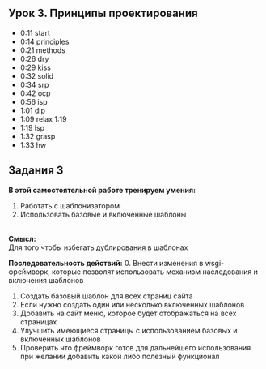 ## Урок 3. Принципы проектирования
* 0:11 start
* 0:14 principles
* 0:21 methods
* 0:26 dry
* 0:29 kiss
* 0:32 solid
* 0:34 srp
* 0:42 ocp
* 0:56 isp
* 1:01 dip
* 1:09 relax 1:19
* 1:19 lsp
* 1:32 grasp
* 1:33 hw

## Задания 3
**В этой самостоятельной работе тренируем умения:**
1. Работать с шаблонизатором
2. Использовать базовые и включенные шаблоны

<br>**Смысл:**
<br>Для того чтобы избегать дублирования в шаблонах

**Последовательность действий:**
0. Внести изменения в wsgi-фреймворк, которые позволят использовать механизм наследования и включения шаблонов
1. Создать базовый шаблон для всех страниц сайта
2. Если нужно создать один или несколько включенных шаблонов
3. Добавить на сайт меню, которое будет отображаться на всех страницах
4. Улучшить имеющиеся страницы с использованием базовых и включенных шаблонов
5. Проверить что фреймворк готов для дальнейшего использования при желании добавить какой либо полезный функционал

[//]: # (## Урок 2. Архитектура python-приложений)
[//]: # (* 0:10 start)
[//]: # (* 0:17 description)
[//]: # (* 0:36 advantages)
[//]: # (* 0:43 principles)
[//]: # (* 0:55 criteria)
[//]: # (* 1:06 erosion)
[//]: # (* 1:09 types)
[//]: # (* 1:10 client-server)
[//]: # (* 1:12 multilayer)
[//]: # (* 1:18 DDD)
[//]: # (* 1:19 SOA)
[//]: # (* 1:22 ESB)
[//]: # (* 1:24 relax 1:34)
[//]: # (* 1:35 wsgi)
[//]: # (* 1:46 hw)
[//]: # (## Задания 2)
[//]: # (**В этой самостоятельной работе тренируем умения:**)
[//]: # (1. Разделять get и post запрос внутри wsgi-фреймворка)
[//]: # (2. Получать и декодировать параметры post запроса)
[//]: # (<br>**Смысл:**)
[//]: # (<br>Чтобы уметь обрабатывать разные типы web-запросов)
[//]: # (**Последовательность действий:**)
[//]: # (0. Добавить в свой wsgi-фреймворк возможность обработки post-запроса)
[//]: # (1. Добавить в свой wsgi-фреймворк возможность получения данных из post запроса)
[//]: # (2. Дополнительно можно добавить возможность получения данных из get запроса)
[//]: # (3. В проект добавить страницу контактов на которой пользователь может отправить нам сообщение &#40;пользователь вводит тему сообщения, его текст, свой email&#41;)
[//]: # (4. После отправки реализовать сохранение сообщения в файл, либо вывести сообщение в терминал &#40;базу данных пока не используем&#41;)
[//]: # (## Урок 1. Паттерны web-представления)
[//]: # (* 0:10 startweb)
[//]: # (* 0:15 description)
[//]: # (* 0:25 mvc)
[//]: # (* 0:34 page controller)
[//]: # (* 0:37 front controller)
[//]: # (* 0:43 wsgi)
[//]: # (* 0:54 ubuntu)
[//]: # (* 0:59 fwsgi)
[//]: # (* 1:01 -2)
[//]: # (* 1:03 -3)
[//]: # (* 1:05 -4)
[//]: # (* 1:07 -5)
[//]: # (* 1:08 -6 routes)
[//]: # (* 1:10 -7)
[//]: # (* 1:11 relax 1:21)
[//]: # (* 1:22 -8 html)
[//]: # (* 1:24 -9 request)
[//]: # (* 1:29 -10 front)
[//]: # (* 1:34 pip install jinja2)
[//]: # (* 1:36 templator)
[//]: # (* 1:40 hw)
[//]: # ()
[//]: # (## Задания 1)
[//]: # (###В этой самостоятельной работе тренируем умения:)
[//]: # (1. Использовать паттерны page controller, front controller)
[//]: # (2. Использовать шаблонизатор)
[//]: # (### Смысл:)
[//]: # (Понимать и применять паттерны page и front controllers, понимать как устроены и работают wsgi фреймворки. Использовать шаблонизаторы)
[//]: # (###Последовательность действий:)
[//]: # (0. Создать репозиторий для нового проекта &#40;gitlab, github, ...&#41;)
[//]: # (1. С помощью uwsgi или gunicorn запустить пример simple_wsgi.py, проверить что он работает &#40;Эти библиотеки работают на linux системах, документацию по ним можно найти в дополнительных материалах&#41;)
[//]: # (2. Написать свой wsgi фреймворк использую паттерны page controller и front controller.)
[//]: # (<br>Описание работы фреймворка:)
[//]: # (<br>возможность отвечать на get запросы пользователя &#40;код ответа + html страница&#41;)
[//]: # (<br>для разных url - адресов отвечать разными страницами)
[//]: # (<br>page controller - возможность без изменения фреймворка добавить view для обработки нового адреса)
[//]: # (<br>front controller - возможность без изменения фреймворка вносить изменения в обработку всех запросов)
[//]: # (3. Реализовать рендеринг страниц с помощью шаблонизатора jinja2. Документацию по этой библиотеке можно найти в дополнительных материалах)
[//]: # (4. Добавить любый полезный функционал в фреймворк, например обработку наличия &#40;отсутствия&#41; слеша в конце адреса, ...)
[//]: # (5. Добавить для демонстрации 2 любые разные страницы &#40;например главная и about или любые другие&#41;)
[//]: # (6. Сдать дз в виде ссылки на репозиторий)
[//]: # (7. В readme указать пример как запустить фреймворк с помощью uwsgi и/или gunicorn)
